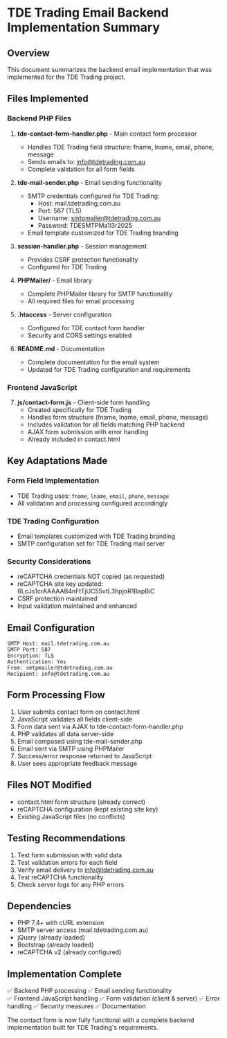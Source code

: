 # TDE Trading Email Backend Implementation Summary

## Overview
This document summarizes the backend email implementation that was implemented for the TDE Trading project.

## Files Implemented

### Backend PHP Files
1. **tde-contact-form-handler.php** - Main contact form processor
   - Handles TDE Trading field structure: fname, lname, email, phone, message
   - Sends emails to: info@tdetrading.com.au
   - Complete validation for all form fields

2. **tde-mail-sender.php** - Email sending functionality
   - SMTP credentials configured for TDE Trading:
     - Host: mail.tdetrading.com.au
     - Port: 587 (TLS)
     - Username: smtpmailer@tdetrading.com.au
     - Password: TDESMTPMa1l3r2025
   - Email template customized for TDE Trading branding

3. **session-handler.php** - Session management
   - Provides CSRF protection functionality
   - Configured for TDE Trading

4. **PHPMailer/** - Email library
   - Complete PHPMailer library for SMTP functionality
   - All required files for email processing

5. **.htaccess** - Server configuration
   - Configured for TDE contact form handler
   - Security and CORS settings enabled

6. **README.md** - Documentation
   - Complete documentation for the email system
   - Updated for TDE Trading configuration and requirements

### Frontend JavaScript
7. **js/contact-form.js** - Client-side form handling
   - Created specifically for TDE Trading
   - Handles form structure (fname, lname, email, phone, message)
   - Includes validation for all fields matching PHP backend
   - AJAX form submission with error handling
   - Already included in contact.html

## Key Adaptations Made

### Form Field Implementation
- TDE Trading uses: `fname`, `lname`, `email`, `phone`, `message`
- All validation and processing configured accordingly

### TDE Trading Configuration
- Email templates customized with TDE Trading branding
- SMTP configuration set for TDE Trading mail server

### Security Considerations
- reCAPTCHA credentials NOT copied (as requested)
- reCAPTCHA site key updated: 6LcJs1crAAAAAB4nFtTjUC55vtL3hpjoR1BapBiC
- CSRF protection maintained
- Input validation maintained and enhanced

## Email Configuration
```
SMTP Host: mail.tdetrading.com.au
SMTP Port: 587
Encryption: TLS
Authentication: Yes
From: smtpmailer@tdetrading.com.au
Recipient: info@tdetrading.com.au
```

## Form Processing Flow
1. User submits contact form on contact.html
2. JavaScript validates all fields client-side
3. Form data sent via AJAX to tde-contact-form-handler.php
4. PHP validates all data server-side
5. Email composed using tde-mail-sender.php
6. Email sent via SMTP using PHPMailer
7. Success/error response returned to JavaScript
8. User sees appropriate feedback message

## Files NOT Modified
- contact.html form structure (already correct)
- reCAPTCHA configuration (kept existing site key)
- Existing JavaScript files (no conflicts)

## Testing Recommendations
1. Test form submission with valid data
2. Test validation errors for each field
3. Verify email delivery to info@tdetrading.com.au
4. Test reCAPTCHA functionality
5. Check server logs for any PHP errors

## Dependencies
- PHP 7.4+ with cURL extension
- SMTP server access (mail.tdetrading.com.au)
- jQuery (already loaded)
- Bootstrap (already loaded)
- reCAPTCHA v2 (already configured)

## Implementation Complete
✅ Backend PHP processing
✅ Email sending functionality  
✅ Frontend JavaScript handling
✅ Form validation (client & server)
✅ Error handling
✅ Security measures
✅ Documentation

The contact form is now fully functional with a complete backend implementation built for TDE Trading's requirements. 